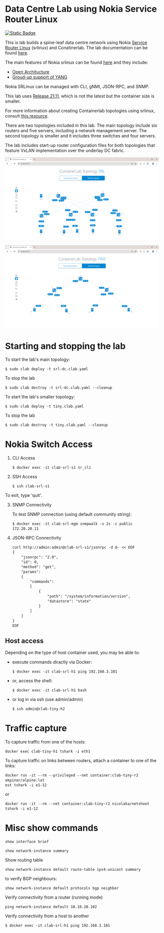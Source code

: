 # Data Centre Lab using Nokia Service Router Linux

[![Static Badge](https://img.shields.io/badge/Docs-github.io-blue)](https://martimy.github.io/clab_srl_dcn)

This is lab builds a spine-leaf data centre network using Nokia [Service Router Linux](https://www.nokia.com/networks/ip-networks/service-router-linux-NOS/) (srlinux) and Conatinerlab. The lab documentation can be found [here](docs/index.md).

The main features of Nokia srlinux can be found [here](https://learn.srlinux.dev/) and they include:

- [Open Architucture](https://documentation.nokia.com/srlinux/SR_Linux_HTML_R21-11/Configuration_Basics_Guide/configb-apps.html)
- [Groud-up support of YANG](https://learn.srlinux.dev/programmability/)

Nokia SRLinux can be managed with CLI, gNMI, JSON-RPC, and SNMP.

This lab uses [Release 21.11](https://documentation.nokia.com/srlinux/21-11/index.html), which is not the latest but the container size is smaller.

For more information about creating Containerlab topologies using srlinux, consult [this resource](https://containerlab.dev/manual/kinds/srl/#__tabbed_1_5).


There are two topologies included in this lab. The main topology include six routers and five servers, including a network management server. The second topology is smaller and it includes three switches and four servers.

The lab includes start-up router configuration files for both topologies that feature VxLAN implementation over the underlay DC fabric.


![Lab Topology #1](docs/main_topo.png)

![Lab Topology #2](docs/tiny_topo.png)


# Starting and stopping the lab

To start the lab's main topology:

```
$ sudo clab deploy -t srl-dc.clab.yaml
```

To stop the lab

```
$ sudo clab destroy -t srl-dc.clab.yaml --cleanup
```

To start the lab's smaller topology:

```
$ sudo clab deploy -t tiny.clab.yaml
```

To stop the lab

```
$ sudo clab destroy -t tiny.clab.yaml --cleanup
```

# Nokia Switch Access

1. CLI Access

    ```
    $ docker exec -it clab-srl-s1 sr_cli
    ```

2. SSH Access

    ```
    $ ssh clab-srl-s1
    ```

To exit, type 'quit'.


3. SNMP Connectivity

    To test SNMP connection (using default community string):

    ```
    $ docker exec -it clab-srl-mgm snmpwalk -v 2c -c public 172.20.20.11
    ```

4. JSON-RPC Connectivity

    ```
    curl http://admin:admin@clab-srl-s1/jsonrpc -d @- << EOF
    {
        "jsonrpc": "2.0",
        "id": 0,
        "method": "get",
        "params":
        {
            "commands":
            [
                {
                    "path": "/system/information/version",
                    "datastore": "state"
                }
            ]
        }
    }
    EOF
    ```
## Host access

Depending on the type of host container used, you may be able to:

- execute commands diractly via Docker:

    ```
    $ docker exec -it clab-srl-h1 ping 192.168.3.101
    ```

- or, access the shell:

    ```
    $ docker exec -it clab-srl-h1 bash
    ```

- or log in via ssh (use admin/admin)

    ```
    $ ssh admin@clab-tiny-h2
    ```
# Traffic capture

To capture traffic from one of the hosts:

```
docker exec clab-tiny-h1 tshark -i eth1
```

To capture traffic on links between routers, attach a container to one of the links:

```
docker run -it --rm --privileged --net container:clab-tiny-r2 akpinar/alpine:lat
est tshark -i e1-12
```

or

```
docker run -it --rm --net container:clab-tiny-r2 nicolaka/netshoot tshark -i e1-12
```

# Misc show commands

```
show interface brief
```

```
show network-instance summary
```

Show routing table

```
show network-instance default route-table ipv4-unicast summary
```

to verify BGP neighbours:

```
show network-instance default protocols bgp neighbor
```

Verify connectivity from a router (running mode)

```
ping network-instance default 10.10.10.102
```

Verify connectivity from a host to another

```
$ docker exec -it clab-srl-h1 ping 192.168.3.101
```
